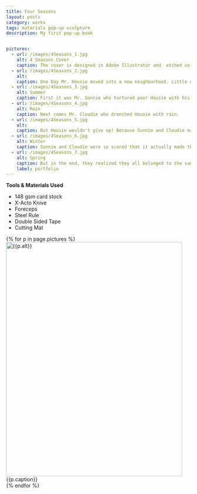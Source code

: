 ```yaml
---
title: Four Seasons
layout: posts
category: works
tags: materials pop-up sculpture
description: My first pop-up book


pictures:
  - url: /images/4Seasons_1.jpg
    alt: 4 Seasons Cover
    caption: The cover is designed in Adobe Illustrator and  etched on 1/4 inch MDF using Epilog Mini 50 Watt Laser Cutter
  - url: /images/4Seasons_2.jpg
    alt:
    caption: One Day Mr. Housie moved into a new neighborhood. Little did he know that it is a REAL mean place.
  - url: /images/4Seasons_3.jpg
    alt: Summer
    caption: First it was Mr. Sunnie who tortured poor Housie with his bright lights.
  - url: /images/4Seasons_4.jpg
    alt: Rain
    caption: Next comes Mr. Cloudie who drenched Housie with rain.
  - url: /images/4Seasons_5.jpg
    alt:
    caption: But Housie wouldn't give up! Because Sunnie and Cloudie made RAIN'BOW's.
  - url: /images/4Seasons_6.jpg
    alt: Winter
    caption: Sunnie and Cloudie were so scared that it actually made them fall sick.
  - url: /images/4Seasons_7.jpg
    alt: Spring
    caption: But in the end, they realized they all belonged to the same neighborhood and could be FRIENDS FOREVER
    label: portfolio
---
```


**Tools & Materials Used**

* 148 gsm card stock
* X-Acto Knive
* Foreceps
* Steel Rule
* Double Sided Tape
* Cutting Mat

{% for p in page.pictures %}
 <img style="width:480px; height: 640" src="{{site.assetURL}}{{p.url}}" title="{{p.alt}}" alt="{{p.alt}}"/>
 <span style="display:block">{{p.caption}}</span>
{% endfor %}
